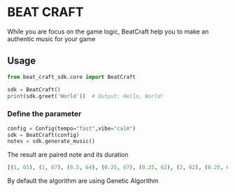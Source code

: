 # BEAT CRAFT
While you are focus on the game logic, BeatCraft help you to make an authentic music for your game


## Usage

```python
from beat_craft_sdk.core import BeatCraft

sdk = BeatCraft()
print(sdk.greet('World'))  # Output: Hello, World!
```

### Define the parameter
```python
config = Config(tempo="fast",vibe="calm")
sdk = BeatCraft(config)
notes = sdk.generate_music()
```
The result are paired note and its duration
```python
[(1, 65), (1, 67), (0.5, 64), (0.25, 67), (0.25, 62), (2, 62), (0.25, 65), (1, 62), (2, 59), (0.5, 65), (4, 67), (1, 62), (0.25, 0), (0.25, 67), (1, 60), (0.5, 0), (0.25, 67)]
```
By default the algorithm are using Genetic Algorithm